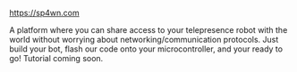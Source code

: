 https://sp4wn.com

A platform where you can share access to your telepresence robot with the world without worrying about networking/communication protocols. Just build your bot, flash our code onto your microcontroller, and your ready to go! Tutorial coming soon. 
